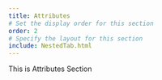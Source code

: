```yaml
---
title: Attributes
# Set the display order for this section
order: 2
# Specify the layout for this section
include: NestedTab.html
---
```

This is Attributes Section